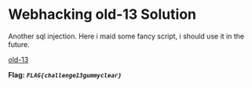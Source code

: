 # Webhacking old-13 Solution

Another sql injection.
Here i maid some fancy script, i should use it in the future.

[old-13](./scripts/old-13.py)

**Flag:** ***`FLAG{challenge13gummyclear}`*** 
